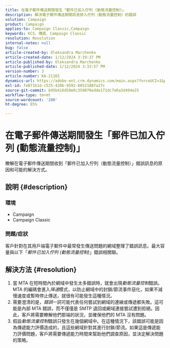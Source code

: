 ```yaml
---
title: 在電子郵件傳送期間發生「郵件已加入佇列 (動態流量控制)」
description: 解決電子郵件傳送期間訊息排入佇列（動態流量控制）的錯誤
solution: Campaign
product: Campaign
applies-to: Campaign Classic,Campaign
keywords: KCS、傳遞、Campaign Classic
resolution: Resolution
internal-notes: null
bug: false
article-created-by: Oleksandra Marchenko
article-created-date: 1/12/2024 3:19:37 PM
article-published-by: Oleksandra Marchenko
article-published-date: 1/12/2024 3:33:57 PM
version-number: 3
article-number: KA-21165
dynamics-url: https://adobe-ent.crm.dynamics.com/main.aspx?forceUCI=1&pagetype=entityrecord&etn=knowledgearticle&id=c1d08afc-5db1-ee11-a569-6045bd006b4b
exl-id: fe071b1d-c525-420b-9592-8052188fa27c
source-git-commit: 845b416d58e6c359076edde171dc7e6a3d494e25
workflow-type: tm+mt
source-wordcount: '280'
ht-degree: 85%

---
```


# 在電子郵件傳送期間發生「郵件已加入佇列 (動態流量控制)」


瞭解在電子郵件傳送期間收到「郵件已加入佇列（動態流量控制）」錯誤訊息的原因和可能的解決方式。

## 說明 {#description}


### <b>環境</b>

- Campaign
- Campaign Classic




### <b>問題/症狀</b>

客戶針對在其用戶端電子郵件中最常發生傳送問題的網域整理了錯誤訊息。最大容量與以下「*郵件已加入佇列 (動態流量控制)*」錯誤相關聯。


## 解決方法 {#resolution}


1. 當 MTA 在短時間內於網域中發生太多錯誤時，就會出現&#x200B;*動態流量控制*&#x200B;錯誤。MTA 的編碼會進入&#x200B;*降速*&#x200B;模式，以防止網域中的封鎖/節流事件惡化，如果不減慢速度或暫時停止傳送，就很有可能發生這種情況。
2. 需要澄清的是，*錯誤*&#x200B;一詞可能代表任何嘗試到網域的連線或傳遞都失敗。這可能是內部 MTA 錯誤，而不僅僅是 SMTP 退回或網域連接嘗試遭到拒絕。因此，客戶將需要瞭解他們那端的狀況，並確保他們的 MTA 沒有問題。
3. 假設&#x200B;*動態流量控制*&#x200B;錯誤只發生在幾個網域中。在這種情況下，該錯誤可能是因為傳遞能力評價造成的，且這些網域針對其進行封鎖/節流。如果這是傳遞能力評價問題，客戶將需要傳遞能力時間來幫助他們調查原因，並決定解決問題的策略。
